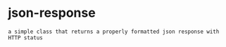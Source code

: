 # json-response
    a simple class that returns a properly formatted json response with HTTP status  
